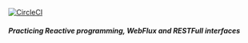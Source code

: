 [![CircleCI](https://circleci.com/gh/meysam-mfard/spring-webflux-rest.svg?style=svg)](https://circleci.com/gh/meysam-mfard/spring-webflux-rest)

##### Practicing Reactive programming, WebFlux and RESTFull interfaces
